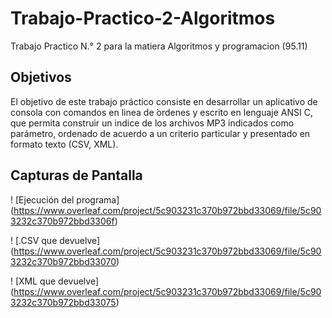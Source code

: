 # Trabajo-Practico-2-Algoritmos
Trabajo Practico N.° 2  para la matiera Algoritmos y programacion (95.11)

## Objetivos

El objetivo de este trabajo práctico consiste en desarrollar un aplicativo de
consola con comandos en linea de  ́ordenes y escrito en lenguaje ANSI C, que
permita construir un indice de los archivos MP3 indicados como parámetro,
ordenado de acuerdo a un criterio particular y presentado en formato texto
(CSV, XML).

## Capturas de Pantalla

! [Ejecución del programa] (https://www.overleaf.com/project/5c903231c370b972bbd33069/file/5c903232c370b972bbd3306f)

! [.CSV que devuelve] (https://www.overleaf.com/project/5c903231c370b972bbd33069/file/5c903232c370b972bbd33070)

! [XML que devuelve] (https://www.overleaf.com/project/5c903231c370b972bbd33069/file/5c903232c370b972bbd33075)
